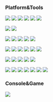 ### Platform&Tools
[![][centos]](https://www.centos.org/)
[![][ubuntu]](https://ubuntu.com/)
[![][windows]](https://www.microsoft.com/windows/get-windows-11)
[![][docker]](https://www.docker.com/)
[![][wsl]](https://docs.microsoft.com/en-us/windows/wsl/)
[![][virtualbox]](https://www.virtualbox.org/)
<br>

[![][vscode]](https://code.visualstudio.com/)
[![][idea]](https://www.jetbrains.com/idea/)
<br>

[![][vagrant]](https://www.vagrantup.com/)
[![][consul]](https://www.hashicorp.com/products/consul)
[![][ansible]](https://www.ansible.com/)
[![][concourse]](https://concourse-ci.org/)
[![][jenkins]](https://www.jenkins.io/)
<br>

[![][git]](https://git-scm.com/)
[![][nginx]](https://nginx.org/)
[![][kafka]](https://kafka.apache.org/)
[![][mysql]](https://www.mysql.com/)
[![][mongodb]](https://www.mongodb.com/)
[![][redis]](https://redis.io/)
<br>

[![][openjdk]](https://openjdk.java.net/)
[![][spring]](https://spring.io/)
[![][vertx]](https://vertx.io/)
[![][graphql]](https://graphql.org/)
[![][jwt]](https://jwt.io/)
<br>

[![][html]](https://html.spec.whatwg.org/)
[![][css]](https://www.w3.org/Style/CSS/)
[![][javascript]](https://www.ecma-international.org/)
[![][npm]](https://npmjs.com/)
[![][webpack]](https://webpack.js.org/)
[![][nodejs]](https://nodejs.org/)
[![][vue]](https://vuejs.org/)

[centos]: https://img.shields.io/badge/CentOS-262577?style=flat-square&logo=centos&logoColor=white
[ubuntu]: https://img.shields.io/badge/Ubuntu-E95420?style=flat-square&logo=ubuntu&logoColor=white
[windows]: https://img.shields.io/badge/Windows-11-0078D6?style=flat-square&logo=windows&logoColor=white
[docker]: https://img.shields.io/badge/-Docker-2496ED?style=flat-square&logo=docker&logoColor=white
[wsl]: https://img.shields.io/badge/WSL-2-0078D6?style=flat-square&logo=windows&logoColor=white
[virtualbox]: https://img.shields.io/badge/VirtualBox-183A61?style=flat-square&logo=virtualbox&logoColor=white
[vscode]: https://img.shields.io/badge/Visual%20Studio%20Code-blue?style=flat-square&logo=visual-studio-code&logoColor=white
[idea]: https://img.shields.io/badge/IntelliJ%20IDEA-000000?style=flat-square&logo=IntelliJ-idea&logoColor=white
[vagrant]: https://img.shields.io/badge/HashiCorp-Vagrant-1868F2
[consul]: https://img.shields.io/badge/HashiCorp-Consul-F24C53
[ansible]: https://img.shields.io/badge/Ansible-EE0000?style=flat-square&logo=ansible
[concourse]: https://img.shields.io/badge/Concourse-3398DC?style=flat-square&logo=concourse&logoColor=white
[jenkins]: https://img.shields.io/badge/Jenkins-D24939?style=flat-square&logo=jenkins&logoColor=white
[git]: https://img.shields.io/badge/Git-f05032?style=flat-square&logo=git&logoColor=white
[nginx]: https://img.shields.io/badge/-Nginx-269539?style=flat-square&logo=nginx&logoColor=white
[kafka]: https://img.shields.io/badge/Apache%20Kafka-231F20?style=flat-square&logo=apache-kafka&logoColor=white
[mysql]: https://img.shields.io/badge/MySQL-4479A1?style=flat-square&logo=mysql&logoColor=white
[mongodb]: https://img.shields.io/badge/MongoDB-47A248?style=flat-square&logo=mongodb&logoColor=white
[redis]: https://img.shields.io/badge/Redis-DC382D?style=flat-square&logo=redis&logoColor=white
[openjdk]: https://img.shields.io/badge/JDK-OPEN%20JDK-007396?style=flat-square&logo=java
[spring]: https://img.shields.io/badge/Spring-6DB33F?style=flat-square&logo=spring&logoColor=white
[vertx]: https://img.shields.io/badge/Eclipse%20Vert.x-782A90?style=flat-square&logo=eclipse-vert.x&logoColor=white
[graphql]: https://img.shields.io/badge/GraphQL-E434AA?style=flat-square&logo=graphql
[jwt]: https://img.shields.io/badge/JSON%20Web%20Tokens-000000?style=flat-square&logo=json-web-tokens&logoColor=white
[html]: https://img.shields.io/badge/HTML5-E34F26?style=flat-square&logo=html5&logoColor=white
[css]: https://img.shields.io/badge/-CSS3-1572B6?style=flat-square&logo=css3&logoColor=white
[javascript]: https://img.shields.io/badge/-JavaScript-f7e018?style=flat-square&logo=javascript&logoColor=white
[npm]: https://img.shields.io/badge/-NPM-cb3837?style=flat-square&logo=npm&logoColor=white
[webpack]: https://img.shields.io/badge/-Webpack-8DD6F9?style=flat-square&logo=webpack&logoColor=white
[nodejs]: https://img.shields.io/badge/-Node.js-43853d?style=flat-square&logo=node.js&logoColor=white
[vue]: https://img.shields.io/badge/-Vue.js-4fc08d?style=flat-square&logo=vue.js&logoColor=white



### Console&Game
[![][steam]](https://steamcommunity.com/id/zero_organics)

[steam]: https://img.shields.io/badge/Steam-171a21?style=flat-square&logo=steam&logoColor=white

<!--
**organics2016/organics2016** is a ✨ _special_ ✨ repository because its `README.md` (this file) appears on your GitHub profile.

Here are some ideas to get you started:

- 🔭 I’m currently working on ...
- 🌱 I’m currently learning ...
- 👯 I’m looking to collaborate on ...
- 🤔 I’m looking for help with ...
- 💬 Ask me about ...
- 📫 How to reach me: ...
- 😄 Pronouns: ...
- ⚡ Fun fact: ...
-->

